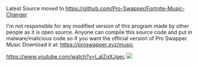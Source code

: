 Latest Source moved to https://github.com/Pro-Swapper/Fortnite-Music-Changer









I'm not responsible for any modified version of this program made by other people as it is open source. Anyone can compile this source code and put in malware/malicious code so if you want the official version of Pro Swapper Music Download it at: https://proswapper.xyz/music

https://www.youtube.com/watch?v=I_alZqXJgec
![](https://i.imgur.com/aNIatrG.png)
